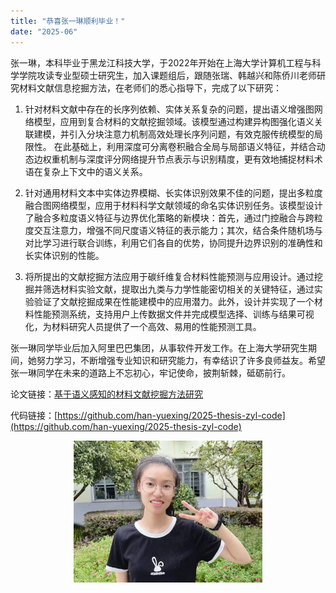 ```yaml
---
title: "恭喜张一琳顺利毕业！"
date: "2025-06"
---
```


张一琳，本科毕业于黑龙江科技大学，于2022年开始在上海大学计算机工程与科学学院攻读专业型硕士研究生，加入课题组后，跟随张瑞、韩越兴和陈侨川老师研究材料文献信息挖掘方法，在老师们的悉心指导下，完成了以下研究：

1. 针对材料文献中存在的长序列依赖、实体关系复杂的问题，提出语义增强图网络模型，应用到复合材料的文献挖掘领域。该模型通过构建异构图强化语义关联建模，并引入分块注意力机制高效处理长序列问题，有效克服传统模型的局限性。 在此基础上，利用深度可分离卷积融合全局与局部语义特征，并结合动态边权重机制与深度评分网络提升节点表示与识别精度，更有效地捕捉材料术语在复杂上下文中的语义关系。

2. 针对通用材料文本中实体边界模糊、长实体识别效果不佳的问题，提出多粒度融合图网络模型，应用于材料科学文献领域的命名实体识别任务。该模型设计了融合多粒度语义特征与边界优化策略的新模块：首先，通过门控融合与跨粒度交互注意力，增强不同尺度语义特征的表示能力；其次，结合条件随机场与对比学习进行联合训练，利用它们各自的优势，协同提升边界识别的准确性和长实体识别的性能。

3. 将所提出的文献挖掘方法应用于碳纤维复合材料性能预测与应用设计。通过挖掘并筛选材料实验文献，提取出九类与力学性能密切相关的关键特征，通过实验验证了文献挖掘成果在性能建模中的应用潜力。此外，设计并实现了一个材料性能预测系统，支持用户上传数据文件并完成模型选择、训练与结果可视化，为材料研究人员提供了一个高效、易用的性能预测工具。

张一琳同学毕业后加入阿里巴巴集团，从事软件开发工作。在上海大学研究生期间，她努力学习，不断增强专业知识和研究能力，有幸结识了许多良师益友。希望张一琳同学在未来的道路上不忘初心，牢记使命，披荆斩棘，砥砺前行。

论文链接：[基于语义感知的材料文献挖掘方法研究](/paper/2025/22721609%e5%bc%a0%e4%b8%80%e7%90%b3.pdf)

代码链接：[https://github.com/han-yuexing/2025-thesis-zyl-code](https://github.com/han-yuexing/2025-thesis-zyl-code)

<p align="center">
  <img src="/images/indexPic/2025/zyl.jpg" style="width:60%" />
</p> 